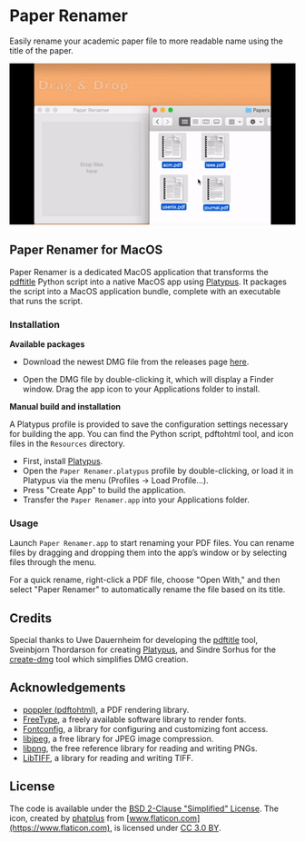 # Paper Renamer

Easily rename your academic paper file to more readable name using the title of the paper.

![PaperRenamer Demo](demo.gif)

## Paper Renamer for MacOS

Paper Renamer is a dedicated MacOS application that transforms the [pdftitle](https://github.com/huwan/pdftitle) Python script into a native MacOS app using [Platypus](https://sveinbjorn.org/platypus). It packages the script into a MacOS application bundle, complete with an executable that runs the script.

### Installation

**Available packages**

- Download the newest DMG file from the releases page [here](https://github.com/huwan/PaperRenamer/releases).

- Open the DMG file by double-clicking it, which will display a Finder window. Drag the app icon to your Applications folder to install.

**Manual build and installation**

A Platypus profile is provided to save the configuration settings necessary for building the app. You can find the Python script, pdftohtml tool, and icon files in the `Resources` directory.

- First, install [Platypus](https://sveinbjorn.org/platypus).
- Open the `Paper Renamer.platypus` profile by double-clicking, or load it in Platypus via the menu (Profiles → Load Profile...).
- Press "Create App" to build the application.
- Transfer the `Paper Renamer.app` into your Applications folder.

### Usage
Launch `Paper Renamer.app` to start renaming your PDF files. You can rename files by dragging and dropping them into the app’s window or by selecting files through the menu.

For a quick rename, right-click a PDF file, choose "Open With," and then select "Paper Renamer" to automatically rename the file based on its title.

## Credits

Special thanks to Uwe Dauernheim for developing the [pdftitle](https://github.com/djui/pdftitle) tool, Sveinbjorn Thordarson for creating [Platypus](https://sveinbjorn.org/platypus), and Sindre Sorhus for the [create-dmg](https://github.com/sindresorhus/create-dmg) tool which simplifies DMG creation.

## Acknowledgements

* [poppler (pdftohtml)](https://poppler.freedesktop.org/), a PDF rendering library.
* [FreeType](https://www.freetype.org/), a freely available software library to render fonts.
* [Fontconfig](https://www.freedesktop.org/wiki/Software/fontconfig/), a library for configuring and customizing font access.
* [libjpeg](http://www.ijg.org/), a free library for JPEG image compression.
* [libpng](http://libpng.org/), the free reference library for reading and writing PNGs.
* [LibTIFF](http://www.libtiff.org/), a library for reading and writing TIFF.

## License

The code is available under the [BSD 2-Clause "Simplified" License](LICENSE). The icon, created by [phatplus](https://www.flaticon.com/authors/phatplus) from [www.flaticon.com](https://www.flaticon.com), is licensed under [CC 3.0 BY](https://creativecommons.org/licenses/by/3.0/).
